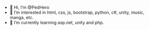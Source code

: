 - 👋 Hi, I’m @PedHero
- 👀 I’m interested in html, css, js, bootstrap, python, c#, unity, music, manga, etc.
- 🌱 I’m currently learning asp.net, unity and php.

<!---
PedHero/PedHero is a ✨ special ✨ repository because its `README.md` (this file) appears on your GitHub profile.
You can click the Preview link to take a look at your changes.
--->
